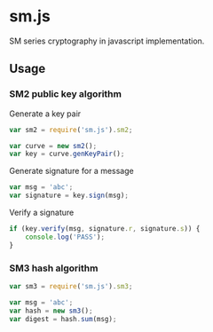 # sm.js

SM series cryptography in javascript implementation.


## Usage 

### SM2 public key algorithm

Generate a key pair

```js
var sm2 = require('sm.js').sm2;

var curve = new sm2();
var key = curve.genKeyPair();

```

Generate signature for a message

```js
var msg = 'abc';
var signature = key.sign(msg);
```

Verify a signature

```js
if (key.verify(msg, signature.r, signature.s)) {
	console.log('PASS');
}
```

### SM3 hash algorithm

```js
var sm3 = require('sm.js').sm3;

var msg = 'abc';
var hash = new sm3();
var digest = hash.sum(msg);
```

